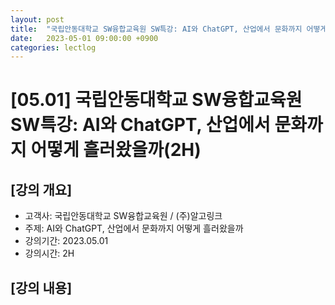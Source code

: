 ```yaml
---
layout: post
title:  "국립안동대학교 SW융합교육원 SW특강: AI와 ChatGPT, 산업에서 문화까지 어떻게 흘러왔을까(2H)"
date:   2023-05-01 09:00:00 +0900
categories: lectlog
---
```


# [05.01] 국립안동대학교 SW융합교육원 SW특강: AI와 ChatGPT, 산업에서 문화까지 어떻게 흘러왔을까(2H)

## [강의 개요]

* 고객사: 국립안동대학교 SW융합교육원 / (주)알고링크
* 주제: AI와 ChatGPT, 산업에서 문화까지 어떻게 흘러왔을까
* 강의기간: 2023.05.01
* 강의시간: 2H

## [강의 내용]
